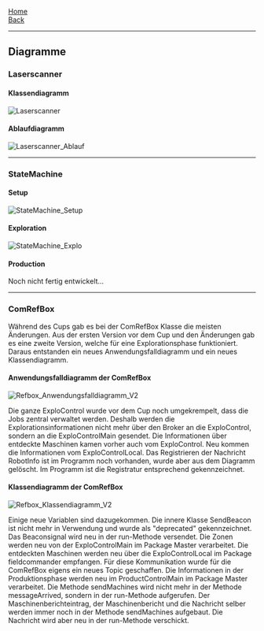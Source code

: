 [Home](home)  
[Back](DokuSolidus)
***
## Diagramme
### Laserscanner
#### Klassendiagramm
![Laserscanner](https://gitlab.com/solidus/hefei/uploads/a3d0d268ecf3d39f39aa0ddc3f01d902/Laserscanner.png)  
#### Ablaufdiagramm
![Laserscanner_Ablauf](https://gitlab.com/solidus/hefei/uploads/00b8fe26875b2e4a084bae1cf7fc7f1d/Laserscanner_Ablauf.JPG)
***

### StateMachine
#### Setup

![StateMachine_Setup](https://gitlab.com/solidus/hefei/uploads/6e1fc296532cac8615b6257dc3871d31/StateMachine_Setup.JPG)

#### Exploration

![StateMachine_Explo](https://gitlab.com/solidus/hefei/uploads/2137fd10fdde42ed07aa12abb1eecbff/StateMachine_Explo.JPG)

#### Production

Noch nicht fertig entwickelt...
***
### ComRefBox
Während des Cups gab es bei der ComRefBox Klasse die meisten Änderungen. Aus der ersten Version vor dem Cup und den Änderungen gab es eine zweite Version, welche für eine Explorationsphase funktioniert. Daraus entstanden ein neues Anwendungsfalldiagramm und ein neues Klassendiagramm. 
#### Anwendungsfalldiagramm der ComRefBox 
![Refbox_Anwendungsfalldiagramm_V2](https://gitlab.com/solidus/hefei/uploads/a538db431e478e429c532aad416e0119/Refbox_Anwendungsfalldiagramm_V2.jpg)

Die ganze ExploControl wurde vor dem Cup noch umgekrempelt, dass die Jobs zentral verwaltet werden. Deshalb werden die Explorationsinformationen nicht mehr über den Broker an die ExploControl, sondern an die ExploControlMain gesendet. Die Informationen über entdeckte Maschinen kamen vorher auch vom ExploControl. Neu kommen die Informationen vom ExploControlLocal. Das Registrieren der Nachricht RobotInfo ist im Programm noch vorhanden, wurde aber aus dem Diagramm gelöscht. Im Programm ist die Registratur entsprechend gekennzeichnet.
#### Klassendiagramm der ComRefBox
![Refbox_Klassendiagramm_V2](https://gitlab.com/solidus/hefei/uploads/74adbc0e7781ca4a30cdae274d180bbe/Refbox_Klassendiagramm_V2.jpg)

Einige neue Variablen sind dazugekommen. Die innere Klasse SendBeacon ist nicht mehr in Verwendung und wurde als "deprecated" gekennzeichnet. Das Beaconsignal wird neu in der run-Methode versendet. Die Zonen werden neu von der ExploControlMain im Package Master verarbeitet. Die entdeckten Maschinen werden neu über die ExploControlLocal im Package fieldcommander empfangen. Für diese Kommunikation wurde für die ComRefBox eigens ein neues Topic geschaffen. Die Informationen in der Produktionsphase werden neu im ProductControlMain im Package Master verarbeitet. Die Methode sendMachines wird nicht mehr in der Methode messageArrived, sondern in der run-Methode aufgerufen. Der Maschinenberichteintrag, der Maschinenbericht und die Nachricht selber werden immer noch in der Methode sendMachines aufgebaut. Die Nachricht wird aber neu in der run-Methode verschickt. 
